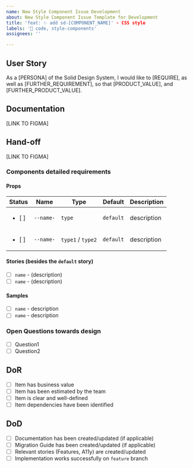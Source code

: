 ```yaml
---
name: New Style Component Issue Development
about: New Style Component Issue Template for Development
title: 'feat: ✨ add sd-[COMPONENT_NAME]' - CSS style
labels: '🔧 code, style-components'
assignees: ''

---
```


## User Story
As a [PERSONA] of the Solid Design System, I would like to [REQUIRE], as well as [FURTHER_REQUIREMENT], so that [PRODUCT_VALUE], and [FURTHER_PRODUCT_VALUE].

## Documentation
[LINK TO FIGMA]
## Hand-off
[LINK TO FIGMA]

### Components detailed requirements
#### Props
| Status | Name | Type | Default | Description |
| ------------- | ------------- | ------------- | ------------- | ------------- |
| <ul><li>[ ] </li></ul>  | `--name-` | `type` | `default` | description |
| <ul><li>[ ] </li></ul>  | `--name-` | `type1` / `type2` | `default` | description |

#### Stories (besides the `default` story)
  - [ ] `name` - (description)
  - [ ] `name` - (description)
#### Samples
  - [ ] `name` - description
  - [ ] `name` - description

### Open Questions towards design
- [ ] Question1
- [ ] Question2

## DoR
- [ ] Item has business value
- [ ] Item has been estimated by the team
- [ ] Item is clear and well-defined
- [ ] Item dependencies have been identified

## DoD
- [ ] Documentation has been created/updated (if applicable)
- [ ] Migration Guide has been created/updated (if applicable)
- [ ] Relevant stories (Features, A11y) are created/updated
- [ ] Implementation works successfully on `feature` branch
